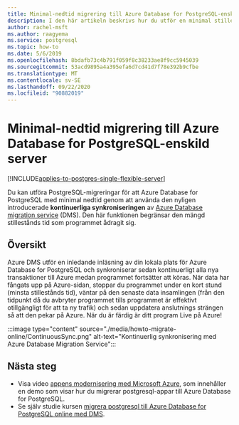 ```yaml
---
title: Minimal-nedtid migrering till Azure Database for PostgreSQL-enskild server
description: I den här artikeln beskrivs hur du utför en minimal stillestånds migrering av en PostgreSQL-databas till Azure Database for PostgreSQL-enskild server med hjälp av Azure Database Migration Service.
author: rachel-msft
ms.author: raagyema
ms.service: postgresql
ms.topic: how-to
ms.date: 5/6/2019
ms.openlocfilehash: 8bdafb73c4b791f059f8c38233ae8f9cc5945039
ms.sourcegitcommit: 53acd9895a4a395efa6d7cd41d7f78e392b9cfbe
ms.translationtype: MT
ms.contentlocale: sv-SE
ms.lasthandoff: 09/22/2020
ms.locfileid: "90882019"
---
```

# <a name="minimal-downtime-migration-to-azure-database-for-postgresql---single-server"></a>Minimal-nedtid migrering till Azure Database for PostgreSQL-enskild server
[!INCLUDE[applies-to-postgres-single-flexible-server](includes/applies-to-postgres-single-flexible-server-hyperscale.md)]

Du kan utföra PostgreSQL-migreringar för att Azure Database for PostgreSQL med minimal nedtid genom att använda den nyligen introducerade **kontinuerliga synkroniseringen** av [Azure Database migration service](https://aka.ms/get-dms) (DMS). Den här funktionen begränsar den mängd stillestånds tid som programmet ådragit sig.

## <a name="overview"></a>Översikt
Azure DMS utför en inledande inläsning av din lokala plats för Azure Database for PostgreSQL och synkroniserar sedan kontinuerligt alla nya transaktioner till Azure medan programmet fortsätter att köras. När data har fångats upp på Azure-sidan, stoppar du programmet under en kort stund (minsta stillestånds tid), väntar på den senaste data insamlingen (från den tidpunkt då du avbryter programmet tills programmet är effektivt otillgängligt för att ta ny trafik) och sedan uppdatera anslutnings strängen så att den pekar på Azure. När du är färdig är ditt program Live på Azure!

:::image type="content" source="./media/howto-migrate-online/ContinuousSync.png" alt-text="Kontinuerlig synkronisering med Azure Database Migration Service":::

## <a name="next-steps"></a>Nästa steg
- Visa video [appens modernisering med Microsoft Azure](https://medius.studios.ms/Embed/Video/BRK2102?sid=BRK2102), som innehåller en demo som visar hur du migrerar postgresql-appar till Azure Database for PostgreSQL.
- Se själv studie kursen [migrera postgresql till Azure Database for PostgreSQL online med DMS](https://docs.microsoft.com/azure/dms/tutorial-postgresql-azure-postgresql-online).
